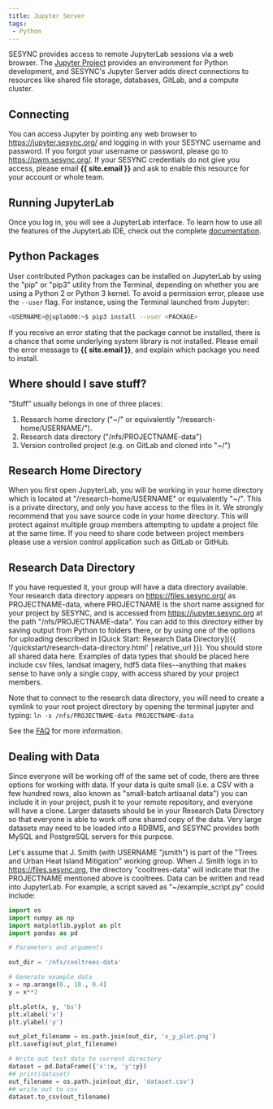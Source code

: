 ```yaml
---
title: Jupyter Server
tags:
 - Python
---
```


SESYNC provides access to remote JupyterLab sessions via a web browser. The
[Jupyter Project](https://jupyter.org) provides an environment for Python
development, and SESYNC's Jupyter Server adds direct connections to resources
like shared file storage, databases, GitLab, and a compute cluster.

## Connecting

You can access Jupyter by pointing any web browser to
<https://jupyter.sesync.org/> and logging in with your SESYNC username and
password. If you forgot your username or password, please go to
<https://pwm.sesync.org/>. If your SESYNC credentials do not give you access,
please email **{{ site.email }}** and ask to enable this resource for your
account or whole team.

## Running JupyterLab

Once you log in, you will see a JupyterLab interface. To learn how to use all
the features of the JupyterLab IDE, check out the complete
[documentation](https://jupyterlab.readthedocs.io/en/stable/user/interface.html).

## Python Packages

User contributed Python packages can be installed on JupyterLab by using the
"pip" or "pip3" utility from the Terminal, depending on whether you are
using a Python 2 or Python 3 kernel. To avoid a permission error, please use the
`--user` flag. For instance, using the Terminal launched from Jupyter:

```bash
<USERNAME>@juplab00:~$ pip3 install --user <PACKAGE>
```

If you receive an error stating that the package cannot be installed, there is a
chance that some underlying system library is not installed. Please email the
error message to **{{ site.email }}**, and explain which package you need to
install.

## Where should I save stuff?

"Stuff" usually belongs in one of three places:

1. Research home directory ("~/" or equivalently "/research-home/USERNAME/").
1. Research data directory ("/nfs/PROJECTNAME-data")
1. Version controlled project (e.g. on GitLab and cloned into "~/")

## Research Home Directory

When you first open JupyterLab, you will be working in your home directory which
is located at "/research-home/USERNAME" or equivalently "~/". This is a private
directory, and only you have access to the files in it. We strongly recommend
that you save source code in your home directory. This will protect against
multiple group members attempting to update a project file at the same time. If
you need to share code between project members please use a version control
application such as GitLab or GitHub.

## Research Data Directory

If you have requested it, your group will have a data directory available. Your
research data directory appears on <https://files.sesync.org/> as
PROJECTNAME-data, where PROJECTNAME is the short name assigned for your project
by SESYNC, and is accessed from <https://jupyter.sesync.org> at the path
"/nfs/PROJECTNAME-data". You can add to this directory either by saving output
from Python to folders there, or by using one of the options for uploading
described in [Quick Start: Research Data Directory]({{
'/quickstart/research-data-directory.html' | relative_url }}). You should store
all shared data here. Examples of data types that should be placed here include
csv files, landsat imagery, hdf5 data files--anything that makes sense to have
only a single copy, with access shared by your project members.

Note that to connect to the  research data directory, you will need to create a symlink to your root project directory by opening the terminal jupyter and typing:
`ln -s /nfs/PROJECTNAME-data PROJECTNAME-data`

See the [FAQ](https://cyberhelp.sesync.org/faq/how-to-create-a-symlink-to-research-directory-in-Jupyter-lab.html) for more information.

## Dealing with Data

Since everyone will be working off of the same set of code, there are three
options for working with data. If your data is quite small (i.e. a CSV with a
few hundred rows, also known as "small-batch artisanal data") you can include it
in your project, push it to your remote repository, and everyone will have a
clone. Larger datasets should be in your Research Data Directory so that
everyone is able to work off one shared copy of the data. Very large datasets
may need to be loaded into a RDBMS, and SESYNC provides both MySQL and
PostgreSQL servers for this purpose.

Let's assume that J. Smith (with USERNAME "jsmith") is part of the "Trees and
Urban Heat Island Mitigation" working group. When J. Smith logs in to
<https://files.sesync.org>, the directory "cooltrees-data" will indicate that the
PROJECTNAME mentioned above is cooltrees. Data can be written and read into
JupyterLab. For example, a script saved as "~/example_script.py" could include:

```python
import os
import numpy as np
import matplotlib.pyplot as plt
import pandas as pd

# Parameters and arguments

out_dir = '/nfs/cooltrees-data'

# Generate example data
x = np.arange(0., 10., 0.4)
y = x**2

plt.plot(x, y, 'bs')
plt.xlabel('x')
plt.ylabel('y')

out_plot_filename = os.path.join(out_dir, 'x_y_plot.png')
plt.savefig(out_plot_filename)

# Write out test data to current directory
dataset = pd.DataFrame({'x':x, 'y':y})
## print(dataset)
out_filename = os.path.join(out_dir, 'dataset.csv')
## write out to csv
dataset.to_csv(out_filename)
```
